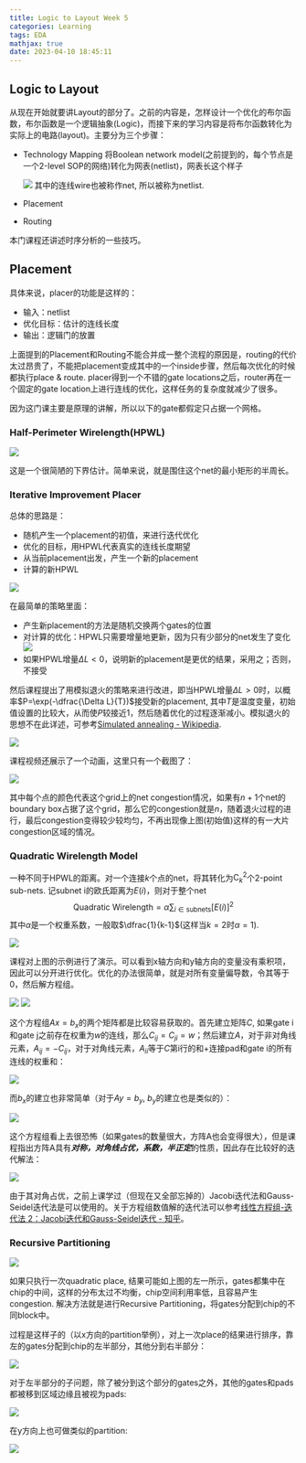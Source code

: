 ```yaml
---
title: Logic to Layout Week 5
categories: Learning
tags: EDA
mathjax: true
date: 2023-04-10 18:45:11
---
```


## Logic to Layout

从现在开始就要讲Layout的部分了。之前的内容是，怎样设计一个优化的布尔函数，布尔函数是一个逻辑抽象(Logic)，而接下来的学习内容是将布尔函数转化为实际上的电路(layout)。主要分为三个步骤：
+ Technology Mapping 将Boolean network model(之前提到的，每个节点是一个2-level SOP的网络)转化为网表(netlist)，网表长这个样子
  
  <img src="https://raw.githubusercontent.com/diriLin/blog_img/main/202011111202422.png"/>
  其中的连线wire也被称作net, 所以被称为netlist.
+ Placement
+ Routing

本门课程还讲述时序分析的一些技巧。

## Placement

具体来说，placer的功能是这样的：
+ 输入：netlist
+ 优化目标：估计的连线长度
+ 输出：逻辑门的放置

上面提到的Placement和Routing不能合并成一整个流程的原因是，routing的代价太过昂贵了，不能把placement变成其中的一个inside步骤，然后每次优化的时候都执行place & route. placer得到一个不错的gate locations之后，router再在一个固定的gate location上进行连线的优化，这样任务的复杂度就减少了很多。

因为这门课主要是原理的讲解，所以以下的gate都假定只占据一个网格。

### Half-Perimeter Wirelength(HPWL)

<img src="https://raw.githubusercontent.com/diriLin/blog_img/main/20230410203541.png"/>

这是一个很简陋的下界估计。简单来说，就是围住这个net的最小矩形的半周长。

### Iterative Improvement Placer

总体的思路是：
+ 随机产生一个placement的初值，来进行迭代优化
+ 优化的目标，用HPWL代表真实的连线长度期望
+ 从当前placement出发，产生一个新的placement
+ 计算的新HPWL

<img src="https://raw.githubusercontent.com/diriLin/blog_img/main/20230412152818.png"/>

在最简单的策略里面：
+ 产生新placement的方法是随机交换两个gates的位置
+ 对计算的优化：HPWL只需要增量地更新，因为只有少部分的net发生了变化
  <img src="https://raw.githubusercontent.com/diriLin/blog_img/main/20230412154114.png"/>
+ 如果HPWL增量$\Delta L<0$，说明新的placement是更优的结果，采用之；否则，不接受

然后课程提出了用模拟退火的策略来进行改进，即当HPWL增量$\Delta L>0$时，以概率$P=\exp(-\dfrac{\Delta L}{T})$接受新的placement, 其中$T$是温度变量，初始值设置的比较大，从而使$P$较接近1，然后随着优化的过程逐渐减小。模拟退火的思想不在此详述，可参考[Simulated annealing - Wikipedia](https://en.wikipedia.org/wiki/Simulated_annealing).

<img src="https://raw.githubusercontent.com/diriLin/blog_img/main/20230412160416.png"/>

课程视频还展示了一个动画，这里只有一个截图了：

<img src="https://raw.githubusercontent.com/diriLin/blog_img/main/20230412161732.png"/>

其中每个点的颜色代表这个grid上的net congestion情况，如果有$n+1$个net的boundary box占据了这个grid，那么它的congestion就是$n$，随着退火过程的进行，最后congestion变得较少较均匀，不再出现像上图(初始值)这样的有一大片congestion区域的情况。

### Quadratic Wirelength Model

一种不同于HPWL的距离。对一个连接$k$个点的net，将其转化为$\text{C}_k^2$个2-point sub-nets. 记subnet i的欧氏距离为$E(i)$，则对于整个net
$$
\text{Quadratic Wirelength} =\alpha\sum_{i\in \text{subnets}}[E(i)]^2
$$
其中$\alpha$是一个权重系数，一般取$\dfrac{1}{k-1}$(这样当$k=2$时$\alpha=1$).

<img src="https://raw.githubusercontent.com/diriLin/blog_img/main/20230412163149.png"/>

课程对上图的示例进行了演示。可以看到x轴方向和y轴方向的变量没有乘积项，因此可以分开进行优化。优化的办法很简单，就是对所有变量偏导数，令其等于0，然后解方程组。

<img src="https://raw.githubusercontent.com/diriLin/blog_img/main/20230412163552.png"/>

<img src="https://raw.githubusercontent.com/diriLin/blog_img/main/20230412163458.png"/>

这个方程组$Ax=b_x$的两个矩阵都是比较容易获取的。首先建立矩阵$C$, 如果gate i和gate j之前存在权重为$w$的连线，那么$C_{ij}=C_{ji}=w$；然后建立$A$，对于非对角线元素，$A_{ij}=-C_{ij}$，对于对角线元素，$A_{ii}$等于$C$第i行的和+连接pad和gate i的所有连线的权重和：

<img src="https://raw.githubusercontent.com/diriLin/blog_img/main/20230412171255.png"/>

而$b_x$的建立也非常简单（对于$Ay=b_y$, $b_y$的建立也是类似的）：

<img src="https://raw.githubusercontent.com/diriLin/blog_img/main/20230412171812.png"/>

这个方程组看上去很恐怖（如果gates的数量很大，方阵A也会变得很大），但是课程指出方阵A具有***对称，对角线占优，系数，半正定***的性质，因此存在比较好的迭代解法：

<img src="https://raw.githubusercontent.com/diriLin/blog_img/main/20230412164845.png"/>

由于其对角占优，之前上课学过（但现在又全部忘掉的）Jacobi迭代法和Gauss-Seidel迭代法是可以使用的。关于方程组数值解的迭代法可以参考[线性方程组-迭代法 2：Jacobi迭代和Gauss-Seidel迭代 - 知乎](https://zhuanlan.zhihu.com/p/389389672)。

### Recursive Partitioning

<img src="https://raw.githubusercontent.com/diriLin/blog_img/main/20230413191454.png"/>

如果只执行一次quadratic place, 结果可能如上图的左一所示，gates都集中在chip的中间，这样的分布太过不均衡，chip空间利用率低，且容易产生congestion. 解决方法就是进行Recursive Partitioning，将gates分配到chip的不同block中。

过程是这样子的（以x方向的partition举例），对上一次place的结果进行排序，靠左的gates分配到chip的左半部分，其他分到右半部分：

<img src="https://raw.githubusercontent.com/diriLin/blog_img/main/20230413192011.png"/>

对于左半部分的子问题，除了被分到这个部分的gates之外，其他的gates和pads都被移到区域边缘且被视为pads: 

<img src="https://raw.githubusercontent.com/diriLin/blog_img/main/20230413192551.png"/>

在y方向上也可做类似的partition: 

<img src="https://raw.githubusercontent.com/diriLin/blog_img/main/20230413192648.png"/>